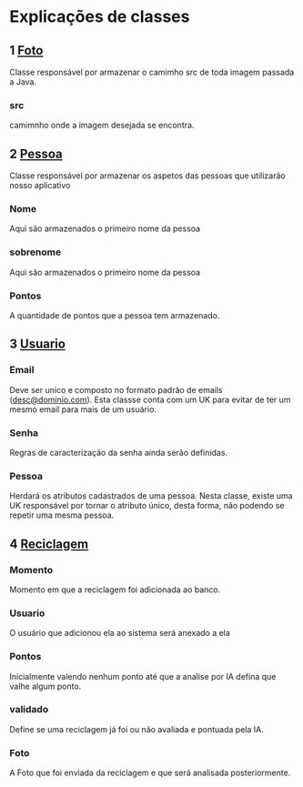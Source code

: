 
# Explicações de classes
## 1 [Foto](src%2Fmain%2Fjava%2Fbr%2Fcom%2Ffiap%2Fbluepoints%2Fdomain%2Fentity%2FFoto.java)
Classe responsável por armazenar o camimho src de toda imagem passada a Java.

### src
camimnho onde a imagem desejada se encontra.



## 2 [Pessoa](src%2Fmain%2Fjava%2Fbr%2Fcom%2Ffiap%2Fbluepoints%2Fdomain%2Fentity%2FPessoa.java)
Classe responsável por armazenar os aspetos das pessoas que utilizarão nosso aplicativo

### Nome
Aqui são armazenados o primeiro nome da pessoa

### sobrenome
Aqui são armazenados o primeiro nome da pessoa

### Pontos
A quantidade de pontos que a pessoa tem armazenado.



## 3 [Usuario](src%2Fmain%2Fjava%2Fbr%2Fcom%2Ffiap%2Fbluepoints%2Fdomain%2Fentity%2FUsuario.java)
### Email
Deve ser unico e composto no formato padrão de emails (desc@dominio.com). Esta classse conta com um UK para evitar de ter um mesmo email para mais de um usuário.

### Senha
Regras de caracterização da senha ainda serão definidas.

### Pessoa
Herdará os atributos cadastrados de uma pessoa. Nesta classe, existe uma UK responsável por tornar o atributo único, desta forma, não podendo se repetir uma mesma pessoa. 



## 4 [Reciclagem](src%2Fmain%2Fjava%2Fbr%2Fcom%2Ffiap%2Fbluepoints%2Fdomain%2Fentity%2FReciclagem.java)

### Momento
Momento em que a reciclagem foi adicionada ao banco.

### Usuario
O usuário que adicionou ela ao sistema será anexado a ela

### Pontos
Inicialmente valendo nenhum ponto até que a analise por IA defina que valhe algum ponto.

### validado
Define se uma reciclagem já foi ou não avaliada e pontuada pela IA.

### Foto
A Foto que foi enviada da reciclagem e que será analisada posteriormente.
